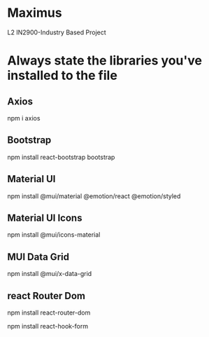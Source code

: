 # Maximus
L2 IN2900-Industry Based Project

# Always state the libraries you've installed to the file

## Axios
npm i axios

## Bootstrap
npm install react-bootstrap bootstrap

## Material UI
npm install @mui/material @emotion/react @emotion/styled

## Material UI Icons
npm install @mui/icons-material

## MUI Data Grid
npm install @mui/x-data-grid

## react Router Dom
npm install react-router-dom

npm install react-hook-form




